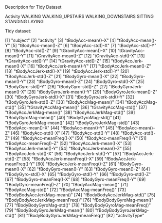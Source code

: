 Description for Tidy Dataset

Activity 
WALKING
WALKING_UPSTAIRS
WALKING_DOWNSTAIRS
SITTING
STANDING
LAYING

Tidy dataset:

[1] "subject"
[2] "activity"
[3] "tBodyAcc-mean()-X"
[4] "tBodyAcc-mean()-Y"
[5] "tBodyAcc-mean()-Z"
[6] "tBodyAcc-std()-X"
[7] "tBodyAcc-std()-Y"
[8] "tBodyAcc-std()-Z"
[9] "tGravityAcc-mean()-X"
[10] "tGravityAcc-mean()-Y"
[11] "tGravityAcc-mean()-Z"
[12] "tGravityAcc-std()-X"
[13] "tGravityAcc-std()-Y"
[14] "tGravityAcc-std()-Z"
[15] "tBodyAccJerk-mean()-X"
[16] "tBodyAccJerk-mean()-Y"
[17] "tBodyAccJerk-mean()-Z"
[18] "tBodyAccJerk-std()-X"
[19] "tBodyAccJerk-std()-Y"
[20] "tBodyAccJerk-std()-Z"
[21] "tBodyGyro-mean()-X"
[22] "tBodyGyro-mean()-Y"
[23] "tBodyGyro-mean()-Z"
[24] "tBodyGyro-std()-X"
[25] "tBodyGyro-std()-Y"
[26] "tBodyGyro-std()-Z"
[27] "tBodyGyroJerk-mean()-X"
[28] "tBodyGyroJerk-mean()-Y"
[29] "tBodyGyroJerk-mean()-Z"
[30] "tBodyGyroJerk-std()-X"
[31] "tBodyGyroJerk-std()-Y"
[32] "tBodyGyroJerk-std()-Z"
[33] "tBodyAccMag-mean()"
[34] "tBodyAccMag-std()"
[35] "tGravityAccMag-mean()"
[36] "tGravityAccMag-std()"
[37] "tBodyAccJerkMag-mean()"
[38] "tBodyAccJerkMag-std()"
[39] "tBodyGyroMag-mean()"
[40] "tBodyGyroMag-std()"
[41] "tBodyGyroJerkMag-mean()"
[42] "tBodyGyroJerkMag-std()"
[43] "fBodyAcc-mean()-X"
[44] "fBodyAcc-mean()-Y"
[45] "fBodyAcc-mean()-Z"
[46] "fBodyAcc-std()-X"
[47] "fBodyAcc-std()-Y"
[48] "fBodyAcc-std()-Z"
[49] "fBodyAcc-meanFreq()-X"
[50] "fBodyAcc-meanFreq()-Y"
[51] "fBodyAcc-meanFreq()-Z"
[52] "fBodyAccJerk-mean()-X"
[53] "fBodyAccJerk-mean()-Y"
[54] "fBodyAccJerk-mean()-Z"
[55] "fBodyAccJerk-std()-X"
[56] "fBodyAccJerk-std()-Y"
[57] "fBodyAccJerk-std()-Z"
[58] "fBodyAccJerk-meanFreq()-X"
[59] "fBodyAccJerk-meanFreq()-Y"
[60] "fBodyAccJerk-meanFreq()-Z"
[61] "fBodyGyro-mean()-X"
[62] "fBodyGyro-mean()-Y"
[63] "fBodyGyro-mean()-Z"
[64] "fBodyGyro-std()-X"
[65] "fBodyGyro-std()-Y"
[66] "fBodyGyro-std()-Z"
[67] "fBodyGyro-meanFreq()-X"
[68] "fBodyGyro-meanFreq()-Y"
[69] "fBodyGyro-meanFreq()-Z"
[70] "fBodyAccMag-mean()"
[71] "fBodyAccMag-std()"
[72] "fBodyAccMag-meanFreq()"
[73] "fBodyBodyAccJerkMag-mean()"
[74] "fBodyBodyAccJerkMag-std()"
[75] "fBodyBodyAccJerkMag-meanFreq()" 
[76] "fBodyBodyGyroMag-mean()"
[77] "fBodyBodyGyroMag-std()"
[78] "fBodyBodyGyroMag-meanFreq()"
[79] "fBodyBodyGyroJerkMag-mean()"
[80] "fBodyBodyGyroJerkMag-std()"
[81] "fBodyBodyGyroJerkMag-meanFreq()" 
[82] "activityType"